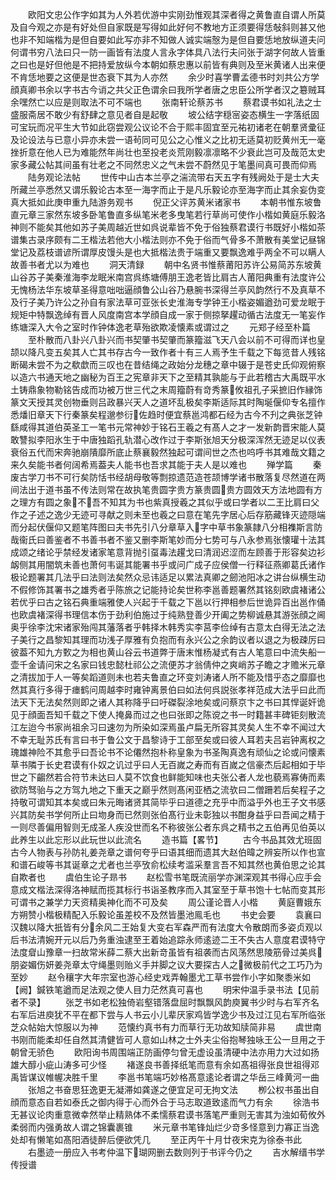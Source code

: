 <!-- { "loadSidebar": true } -->
　　欧阳文忠公作字如其为人外若优游中实刚劲惟观其深者得之黄鲁直自谓人所莫及自今观之亦是有好处但自家既是写得如此好何不教地方正须要得恁敧斜则甚又他也非不知端楷为是但自要如此写亦非不知做人诚实端慤为是但自要恁地放纵道夫问何谓书穷八法曰只一防一画皆有法度人言永字体具八法行夫问张于湖字何故人皆重之曰也是好但他是不把持爱放纵今本朝如蔡忠惠以前皆有典则及至米黄诸人出来便不肯恁地要之这便是世态衰下其为人亦然
　　余少时喜学曹孟德书时刘共公方学顔真卿书余以字书古今诮之共父正色谓余曰我所学者唐之忠臣公所学者汉之簒贼耳余嘿然亡以应是则取法不可不端也
　　张南轩论蔡苏书
　　蔡君谟书如礼法之士盛服斋居不敢少有舒肆之意见者自是起敬
　　坡公结字穏宻姿态横生一字落纸固可宝玩而况平生大节如此窃尝观公议论不合于熙丰固宜至元祐初诸老在朝羣贤彚征及论设法与已意小异亦未尝一语茍同可见公之心惟义之比初无适莫初贬黄州无一毫挫折意在他人已为难能然年尚壮也至投老炎荒刚毅凛凛略不少衰此岂可及哉范太史家多藏公帖其间虽有壮老之不同然忠义之气未尝不蔚然见于笔墨间真可畏而仰焉
　　陆务观论法帖
　　世传中山古本兰亭之湍流带右天五字有残阙处于是士大夫所藏兰亭悉然又谓乐毅论古本至一海字而止于是凡乐毅论亦至海字而止其余妄伪变真大抵如此庚申重九陆游务观书
　　倪正父评苏黄米诸家书
　　本朝书惟东坡鲁直元章三家然东坡多卧笔鲁直多纵笔米老多曳笔若行草尚可使作小楷如黄庭乐毅洛神则不能矣其他如苏子美周越近世如呉说辈皆不免于俗独蔡君谟行书既好小楷如茶谱集古录序颇有二王楷法若他大小楷法则亦不免于俗而气骨多不萧散有美堂记昼锦堂记及荔枝谱谚所谓厚皮馒头是也大抵楷法贵于端重又要飘逸难乎两全不可以瞒人故善书者尤以为难也
　　洞天清録
　　朝中名贤书惟蔡莆阳苏许公易简苏东坡黄山谷苏子美秦淮海李龙眠米南宫呉练塘傅朋王逸老皆比肩古人莆阳典重有法度许公无愧杨法华东坡草圣得意咄咄逼顔鲁公山谷乃悬腕书深得兰亭风韵然行不及真草不及行子美乃许公之孙自有家法草可亚张长史淮海专学钟王小楷姿媚遒劲可爱龙眠于规矩中特飘逸绰有晋人风度南宫本学顔自成一家于侧掠拏趯动循古法度无一笔妄作练塘深入大令之室时作钟体逸老草殆欲欺凌懐素或谓过之
　　元郑子经至朴篇
　　至朴散而八卦兴八卦兴而书契肇书契肇而篆籀滋飞天八会以前不可得而详也皇颉以降凡变五矣其人亡其书存古今一致作者十有三人焉予生千载之下每览昔人残铭断碣未尝不为之欷歔而三叹也在昔结绳之政始分龙穗之章中辍于是苍史氏仰观俯察以造六书通天地之幽秘为百王之宪章非天下之至精其孰能与于此若稽古大禹既平水土铸鼎象物勒铭告成而功被万世三代之末周籀蔚有竒秀篆攸祖孔子采摭旧作縁饰篆文天授其灵创物垂则吕政暴兴天人之道坏乱极矣李斯适际其时陶埏偃仰专名擅作悉燔旧章天下行秦篆矣程邈参衍佐趋时便宜蔡邕鸿都石经为古今不刋之典张芝钟繇咸得其道伯英圣工一笔书元常神妙于铭石王羲之有髙人之才一发新韵晋宋能人莫敢讐拟李阳氷生于中唐独蹈孔轨潜心改作过于李斯张旭天分极深浑然无迹足以仪表衰俗五代而宋奔驰崩隤靡所底止蔡襄毅然独起可谓间世之杰也呜呼书其难哉文籍之来久矣能书者何阔希焉葢夫人能书也吾求其能于夫人是以难也
　　殚学篇
　　秦废古学刀书不可行矣防恬书经胡母敬等剽掠遗范造苍颉博学诸书散落复尽然道在两间法出于道书虽不传法则常在故执笔贵圆字贵方篆贵圆贵方圆效天方法地圆有方之理方有圆之象不吾不知其为书也紫真授羲之其似乎或曰学者以二王比肩曰父作之子述之逸少无迹可寻献之则未至也羲之曰意在笔先字居心后存筋藏锋灭迹隠端而分起伏偃仰又题笔阵图曰夫书先引八分章草入字中草书象篆隷八分相襍斯言防哉衞氏曰善鉴者不书善书者不鉴又删李斯笔妙而分七势可与八永参焉张懐瓘十法其成颂之绪论乎禁经发诸家笔意背抛引虿毒法趯戈曰清润迟涩而左顾善于形容矣边衫衂侧其用闇筑未善也萧何韦诞其能署书乎或问广成子应侯僧一行释征燕卿葛氏诸作极论题署其几法乎曰法则法矣然众忌讳适足以累法真卿之劒池阳冰之讲台纵横生动不假修饰其署书之雄秀者乎陈旅之记能持论矣世称李邕善题署然其铭刻欧虞褚诸公若优乎曰古之铭石典重端雅使人兴起于千载之下邕以行押相参后世诡异百出邕作俑也欧虞褚深得书理信本伤于劲利伯施过于纯熟登善少开阖之势柳诚悬其游张顔之阃奥乎徐李沈宋诸家殆闯其藩落者乎韩择木韩秀实李莒李俭绰有古意太白得无法之法子美行之昌黎知其理而功浅子厚雅有负抱而有永兴公之余韵议者以退之为极疎厉曰彼葢不知九方歅之为相也黄山谷云书道弊于唐末惟杨凝式有古人笔意曰中流失船一壶千金请问宋之名家曰钱忠懿杜祁公之流便苏才翁倩仲之爽峭苏子瞻之才赡米元章之清拔加于人一等矣蹈道则未也若夫鲁直之环变刘涛诸人所不能及惜乎态之靡靡也然其真行多得于瘗鹤问周越李时雍钟离景伯曰如法何呉説张孝祥范成大法乎曰此而法天下无法矣然则即之诸人其称降乎曰吁磔裂涂地矣或问蔡京卞之书曰其悍诞奸诡见于顔面吾知千载之下使人掩鼻而过之也曰张即之陈谠之书一时籍甚丰碑钜刻散流江左迨今书家尚祖余习曰速勿为所染如深焉虽卢扁无所容其灵矣人生不幸不闻过大不幸无耻苏氏有言曰书于鲁公文于昌黎诗于工部至矣或曰彼人耳若夫吕岩钟离权之瑰雄神险不其愈乎曰吾论书不论僊然抱朴称皇象为书圣陶真逸有顽仙之论或问懐素草书隣于长史君谟有仆奴之讥过乎曰人无百嵗之寿而有百嵗之信豪杰后起相如于毕世之下齺然若合符节未达曰人莫不饮食也鲜能知味也夫张公者人龙也藐焉寡俦而素欲防驽骀与之方驾九地之下重天之巅乎然则髙闲亚栖之流欤曰二僧跚若后矣程子之持敬可谓知其本矣或曰朱元晦诸贤其简毕乎曰道德之充乎中而溢乎外也王子文书感兴其防矣书学何所止曰圽身而已然则张伯髙行业未彰独以书酣身益乎曰吾闻之精于一则尽善偏用智则无成圣人疾没世而名不称彼张公者东呉之精书之五伯再见伯英以此养生以此忘形以此玩世以此流名
　　造书篇【畧节】
　　古今书品其效尤班固古今人物表与孙防礼姜尧章之谱何夸乎曰语其细而遗其大赵伯暐之辨妄所以作也宣和谱石峻等书其诞章之尤者也兰亭攷俞松续考滥采羣言吾不知其然也黄伯思之论其自欺者也
　　虞伯生论子昻书
　　赵松雪书笔既流丽学亦渊深观其书得心应手会意成文楷法深得洛神赋而揽其标行书诣圣教序而入其室至于草书饱十七帖而变其形可谓书之兼学力天资精奥神化而不可及矣
　　周公谨论晋人小楷
　　黄庭曹娥东方朔赞小楷极精配入乐毅论虽差校不及然皆墨池鳯毛也
　　书史会要
　　袁襄曰汉魏以降大扺皆有分余风二王始复大变右军森严而有法度大令散朗而多姿贞观以后书法清婉开元以后乃务重浊逮至王着始追踪永师逺迹二王不失古人意度君谟特守法度睂山豫章一扫故常米薛二蔡大出新竒虽皆有祖袭而古风荡然思陵筋骨过美呉朋姿媚伤妍姜尧章太守绳墨则贻义手并脚之议大要探古人之微极前代之工巧乃为至妙
　　赵令穰字大年宗室也游心经史戏弄翰墨尤工草书尝作小字如聚黍米如【阙】鍼铁笔遒而足法观之使人目力茫然真可喜也
　　明宋仲温手录书法【见前者不录】
　　张芝书如老松独倚岩壑错落盘屈时飘飘风韵庾翼书少时与右军齐名右军后进庾犹不平在都下尝与人书云小儿辈厌家鸡皆学逸少书及过江见右军所临张芝众帖始大惊服以为神
　　范懐约真书有力而草行无功故知牍简非易
　　虞世南书刚而能柔却任自然其清健皆可人意如山林之士外夫尘俗抱琴独咏王公一旦用之于朝曾无骄色
　　欧阳询书周围端正防画停匀曾无虚设虽清硬中法亦用力大过如扬雄大醇小疵山涛多可少怪
　　褚遂良书善择纸笔而意有余如髙祖得张良世祖得邓禹皆谋议帷幄决胜千里
　　李邕书笔端巧妙格髙意逺论者谓之华岳三峰黄河一曲
　　张旭之书奋思狂逸更无凝滞如龚遂之便宜足可无拘文法
　　栁公权书虽出自顔而意态自若如泰氏之御内得于心而外合于马志取道致逺而气力有余
　　徐浩书无甚议论肉重意微幸然举止精熟体不柔懦蔡君谟书落笔严重则无害其为浊如荀攸外柔弱而内强勇故人谓之锦囊裹锥
　　米元章书笔锋灿烂少竒多怪意到力寡正当逸处却有懒笔如髙阳酒徒醉后便欲凭几
　　至正丙午十月廿夜宋克为徐泰书此
　　右墨迹一册应入书考仲温下瑚网删去数则列于书评今仍之
　　吉水解缙书学传授谱
